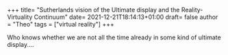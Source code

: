 +++
title= "Sutherlands vision of the Ultimate display and the Reality-Virtuality Continuum"
date= 2021-12-21T18:14:13+01:00
draft= false
author = "Theo"
tags = ["virtual reality"]
+++

Who knows whether we are not all the time already in some kind of ultimate display....

